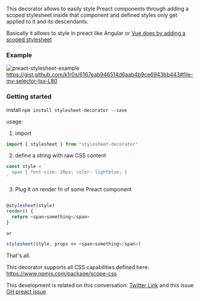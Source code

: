 This decorator allows to easily style Preact components through adding a scoped stylesheet inside that component and defined styles only get applied to it and its descendants.

Basically it allows to style in preact like Angular or [Vue does by adding a scoped stylesheet](https://vue-loader.vuejs.org/en/features/scoped-css.html)

### Example

![preact-stylesheet-example](https://i.imgur.com/9nOCluX.jpg)
https://gist.github.com/k1r0s/6167eab946514d6aab4b9ce6943bb443#file-my-selector-tsx-L80

### Getting started

install `npm install stylesheet-decorator --save`

usage:

1. import
```javascript
import { stylesheet } from "stylesheet-decorator"
```

2. define a string with raw CSS content
```javascript
const style = `
  span { font-size: 20px; color: lightblue; }
`
```
3. Plug it on render fn of some Preact component

```javascript

@stylesheet(style)
render() {
  return <span>something</span>
}

or

stylesheet(style, props => <span>something</span>)
```
That's all.

This decorator supports all CSS capabilities defined here: https://www.npmjs.com/package/scope-css

This development is related on this conversation: [Twitter Link](https://twitter.com/k1r0s/status/919271946109554694) and this issue [GH preact issue](https://github.com/developit/preact/issues/909#issuecomment-336656084)
